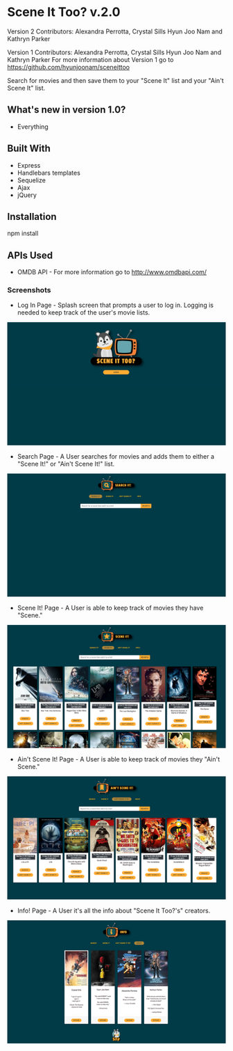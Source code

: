 # Scene It Too? v.2.0

Version 2 Contributors: Alexandra Perrotta, Crystal Sills Hyun Joo Nam and Kathryn Parker

Version 1 Contributors: Alexandra Perrotta, Crystal Sills Hyun Joo Nam and Kathryn Parker
For more information about Version 1 go to https://github.com/hyunjoonam/sceneittoo

Search for movies and then save them to your "Scene It" list and your "Ain't Scene It" list.

## What's new in version 1.0?

* Everything

## Built With

* Express
* Handlebars templates
* Sequelize
* Ajax
* jQuery

## Installation

npm install


## APIs Used

* OMDB API - For more information go to http://www.omdbapi.com/


### Screenshots

* Log In Page - Splash screen that prompts a user to log in. Logging is needed to keep track of the user's movie lists.

![Log In Page](/public/images/readme_screencaps/login_readme.png "Log In")

* Search Page - A User searches for movies and adds them to either a "Scene It!" or "Ain't Scene It!" list.

![Search Page](/public/images/readme_screencaps/searchit_readme.png "Search")

* Scene It! Page - A User is able to keep track of movies they have "Scene."

![Scene It! List Page](/public/images/readme_screencaps/sceneit_list_readme.png "Scene It!")

* Ain't Scene It! Page - A User is able to keep track of movies they "Ain't Scene."

![Scene It! List Page](/public/images/readme_screencaps/aintsceneit_list_readme.png "Scene It!")

* Info! Page - A User it's all the info about "Scene It Too?'s" creators.

![Scene It! List Page](/public/images/readme_screencaps/info_readme.png "Scene It!")
